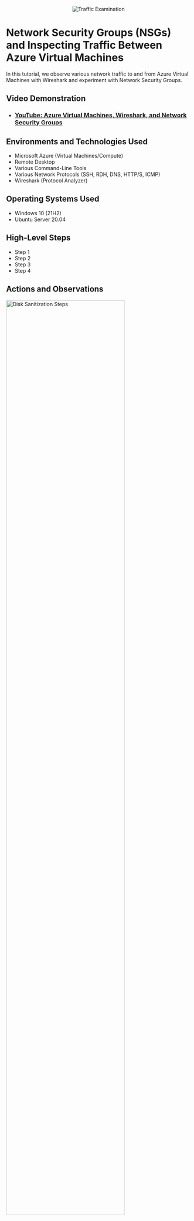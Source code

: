 <p align="center">
<img src="https://i.imgur.com/Ua7udoS.png" alt="Traffic Examination"/>
</p>

<h1>Network Security Groups (NSGs) and Inspecting Traffic Between Azure Virtual Machines</h1>
In this tutorial, we observe various network traffic to and from Azure Virtual Machines with Wireshark and experiment with Network Security Groups. <br />


<h2>Video Demonstration</h2>

- ### [YouTube: Azure Virtual Machines, Wireshark, and Network Security Groups](https://www.youtube.com)

<h2>Environments and Technologies Used</h2>

- Microsoft Azure (Virtual Machines/Compute)
- Remote Desktop
- Various Command-Line Tools
- Various Network Protocols (SSH, RDH, DNS, HTTP/S, ICMP)
- Wireshark (Protocol Analyzer)

<h2>Operating Systems Used </h2>

- Windows 10 (21H2)
- Ubuntu Server 20.04

<h2>High-Level Steps</h2>

- Step 1
- Step 2
- Step 3
- Step 4

<h2>Actions and Observations</h2>

<p>
<img src="https://imgur.com/k2jY9D7.png" height="80%" width="80%" alt="Disk Sanitization Steps"/>
</p>
<p>
Go to Wireshark and download the Windows x64 Installer. Click Next on everything until Wireshark is downloaded. Choose the Ethernet setting and Filter for ICMP Traffic.
</p>
</p>
<p>
<img src="https://imgur.com/rN8xVO0.png" height="80%" width="80%" alt="Disk Sanitization Steps"/>
</p>
<p>
After you set the filter to ICMP, open up Windows PowerShell and ping the private address of the Linux virtual machine Private Address. You will now be able to see the ping traffic through Wireshark.
</p>
<p>
<img src="https://imgur.com/KtGhbJT.png" height="80%" width="80%" alt="Disk Sanitization Steps"/>
</p>
<p>
Using PowerShell ping "google.com", you can now see the traffic through Wireshark.
</p>

</p>

</p>
<br />

<p>
<img src="https://imgur.com/M154OtV.png" height="80%" width="80%" alt="Disk Sanitization Steps"/>
</p>
<p>
Initiate a perpetual ping on Windows PowerShell, using (ping "Private IP Address" -t)
</p>
<br />

<p>
<img src="https://imgur.com/rRZLxAH.png" height="80%" width="80%" alt="Disk Sanitization Steps"/>
</p>
<p>
Open the Network Security Group that your Ubuntu VM is using, Linux-VM-->Networking-->Network settings-->Rules, and disable incoming (inbound) ICMP traffic

</p>
<br />

<p>
<img src="https://imgur.com/q7gCd3x.png" height="80%" width="80%" alt="Disk Sanitization Steps"/>
</p>
<p>
Back in the Windows 10 VM, observe the ICMP traffic in Wireshark and the command line Ping activity

</p>
<br />

<p>
<img src="https://imgur.com/yKaTcr7.png" height="80%" width="80%" alt="Disk Sanitization Steps"/>
</p>
<p>
Re-enable ICMP traffic for the Network Security Group your Ubuntu VM is on by deleting the security rule, which will allow traffic through the Virtual Network.

</p>
<br />

<p>
<img src="https://imgur.com/MfYk9Kq.png" height="80%" width="80%" alt="Disk Sanitization Steps"/>
<p/>
<p>
Back in the Windows 10 VM, observe the ICMP traffic in Wireshark and the command line Ping activity (should start working). Ctrl-C through PowerShell to stop the ping.



